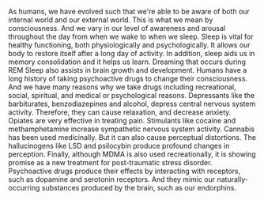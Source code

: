 As humans, we have evolved such that we're able to be aware of both our
internal world and our external world. This is what we mean by consciousness.
And we vary in our level of awareness and arousal throughout the day from when
we wake to when we sleep. Sleep is vital for healthy functioning, both
physiologically and psychologically. It allows our body to restore itself after
a long day of activity. In addition, sleep aids us in memory consolidation and
it helps us learn. Dreaming that occurs during REM Sleep also assists in brain
growth and development. Humans have a long history of taking psychoactive drugs
to change their consciousness. And we have many reasons why we take drugs
including recreational, social, spiritual, and medical or psychological
reasons. Depressants like the barbiturates, benzodiazepines and alcohol,
depress central nervous system activity. Therefore, they can cause relaxation,
and decrease anxiety. Opiates are very effective in treating pain. Stimulants
like cocaine and methamphetamine increase sympathetic nervous system activity.
Cannabis has been used medicinally. But it can also cause perceptual
distortions. The hallucinogens like LSD and psilocybin produce profound changes
in perception. Finally, although MDMA is also used recreationally, it is
showing promise as a new treatment for post-traumatic stress disorder.
Psychoactive drugs produce their effects by interacting with receptors, such as
dopamine and serotonin receptors. And they mimic our naturally-occurring
substances produced by the brain, such as our endorphins.
